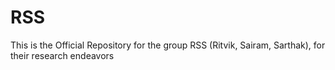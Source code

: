# RSS
This is the Official Repository for the group RSS (Ritvik, Sairam, Sarthak), for their research endeavors 
